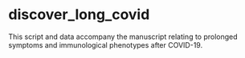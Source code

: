 # discover_long_covid

This script and data accompany the manuscript relating to prolonged symptoms and immunological phenotypes after COVID-19.
